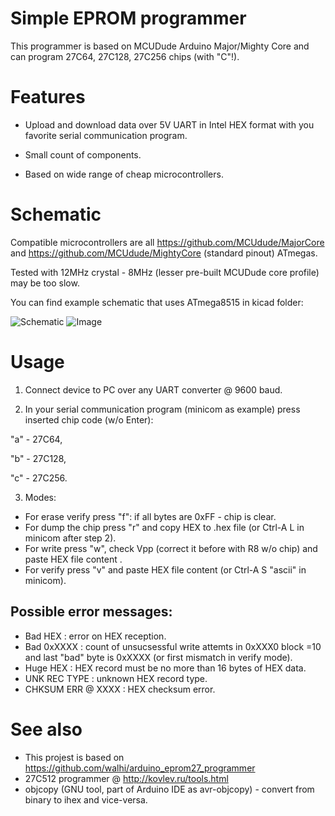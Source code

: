 # Simple EPROM programmer

This programmer is based on MCUDude Arduino Major/Mighty Core and can program 27C64, 27C128, 27C256 chips (with "C"!).

# Features

* Upload and download data over 5V UART in Intel HEX format with you favorite serial communication program.

* Small count of components.

* Based on wide range of cheap microcontrollers.

# Schematic

Compatible microcontrollers are all https://github.com/MCUdude/MajorCore and https://github.com/MCUdude/MightyCore (standard pinout) ATmegas.

Tested with 12MHz crystal - 8MHz (lesser pre-built MCUDude core profile) may be too slow.

You can find example schematic that uses ATmega8515 in kicad folder:

![Schematic](https://github.com/dvarkin-ru/eprom_programmer/blob/master/kicad/programmer.png)
![Image](https://github.com/dvarkin-ru/eprom_programmer/blob/master/image.jpg)

# Usage

1. Connect device to PC over any UART converter @ 9600 baud.

2. In your serial communication program (minicom as example) press inserted chip code (w/o Enter):

 "a" - 27C64,
 
 "b" - 27C128,
 
 "c" - 27C256.
 
3. Modes:

  * For erase verify press "f": if all bytes are 0xFF - chip is clear.
  * For dump the chip press "r" and copy HEX to .hex file (or Ctrl-A L in minicom after step 2).
  * For write press "w", check Vpp (correct it before with R8 w/o chip) and paste HEX file content .
  * For verify press "v" and paste HEX file content (or Ctrl-A S "ascii" in minicom).

 ## Possible error messages:

  * Bad HEX : error on HEX reception.
  * Bad 0xXXXX : count of unsucsessful write attemts in 0xXXX0 block =10 and last "bad" byte is 0xXXXX
  (or first mismatch in verify mode).
  * Huge HEX : HEX record must be no more than 16 bytes of HEX data.
  * UNK REC TYPE : unknown HEX record type.
  * CHKSUM ERR @ XXXX : HEX checksum error.
  
  # See also
  
  * This projest is based on https://github.com/walhi/arduino_eprom27_programmer
  * 27C512 programmer @ http://kovlev.ru/tools.html
  * objcopy (GNU tool, part of Arduino IDE as avr-objcopy) - convert from binary to ihex and vice-versa.
